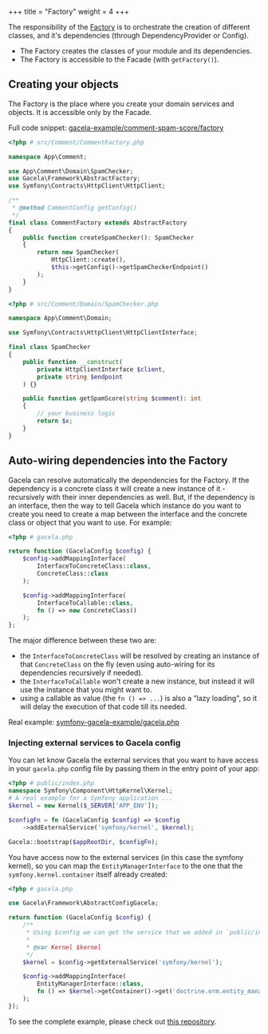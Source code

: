 +++
title = "Factory"
weight = 4
+++

The responsibility of the [Factory](https://en.wikipedia.org/wiki/Factory_(object-oriented_programming)) is to
orchestrate the creation of different classes, and it's dependencies (through DependencyProvider or Config).

- The Factory creates the classes of your module and its dependencies.
- The Factory is accessible to the Facade (with `getFactory()`).

## Creating your objects

The Factory is the place where you create your domain services and objects. It is accessible only by the Facade.

Full code snippet: [gacela-example/comment-spam-score/factory](https://github.com/gacela-project/gacela-example/blob/master/comment-spam-score/src/Comment/CommentFactory.php)

```php
<?php # src/Comment/CommentFactory.php

namespace App\Comment;

use App\Comment\Domain\SpamChecker;
use Gacela\Framework\AbstractFactory;
use Symfony\Contracts\HttpClient\HttpClient;

/**
 * @method CommentConfig getConfig()
 */
final class CommentFactory extends AbstractFactory
{
    public function createSpamChecker(): SpamChecker
    {
        return new SpamChecker(
            HttpClient::create(),
            $this->getConfig()->getSpamCheckerEndpoint()
        );
    }    
}
```

```php
<?php # src/Comment/Domain/SpamChecker.php

namespace App\Comment\Domain;

use Symfony\Contracts\HttpClient\HttpClientInterface;

final class SpamChecker
{
    public function __construct(
        private HttpClientInterface $client,
        private string $endpoint
    ) {}

    public function getSpamScore(string $comment): int
    {
        // your business logic
        return $x;
    }
}
```

## Auto-wiring dependencies into the Factory

Gacela can resolve automatically the dependencies for the Factory. If the dependency is a concrete class it will create
a new instance of it - recursively with their inner dependencies as well. But, if the dependency is an interface, then
the way to tell Gacela which instance do you want to create you need to create a map between the interface and the
concrete class or object that you want to use. For example:
```php
<?php # gacela.php

return function (GacelaConfig $config) {
    $config->addMappingInterface(
        InterfaceToConcreteClass::class,
        ConcreteClass::class
    );

    $config->addMappingInterface(
        InterfaceToCallable::class, 
        fn () => new ConcreteClass()
    );
};
```

The major difference between these two are:

- the `InterfaceToConcreteClass` will be resolved by creating an instance of that `ConcreteClass` on the fly (even using
  auto-wiring for its dependencies recursively if needed).
- the `InterfaceToCallable` won't create a new instance, but instead it will use the instance that you might want to.
- using a callable as value (the `fn () => ...`) is also a "lazy loading", so it will delay the execution of that code
  till its needed.

Real example: [symfony-gacela-example/gacela.php](https://github.com/gacela-project/symfony-gacela-example/blob/master/gacela.php#L28)

### Injecting external services to Gacela config

You can let know Gacela the external services that you want to have access in your `gacela.php` config file
by passing them in the entry point of your app:
```php
<?php # public/index.php
namespace Symfony\Component\HttpKernel\Kernel;
# A real example for a Symfony application ...
$kernel = new Kernel($_SERVER['APP_ENV']);

$configFn = fn (GacelaConfig $config) => $config
    ->addExternalService('symfony/kernel', $kernel);

Gacela::bootstrap($appRootDir, $configFn);
```

You have access now to the external services (in this case the symfony kernel), so you can map the 
`EntityManagerInterface` to the one that the `symfony.kernel.container` itself already created:
```php
<?php # gacela.php

use Gacela\Framework\AbstractConfigGacela;

return function (GacelaConfig $config) {
    /** 
     * Using $config we can get the service that we added in `public/index.php`
     * 
     * @var Kernel $kernel
     */
    $kernel = $config->getExternalService('symfony/kernel');

    $config->addMappingInterface(
        EntityManagerInterface::class,
        fn () => $kernel->getContainer()->get('doctrine.orm.entity_manager')
    );
});
```

To see the complete example, please check out [this repository](https://github.com/gacela-project/symfony-gacela-example).
